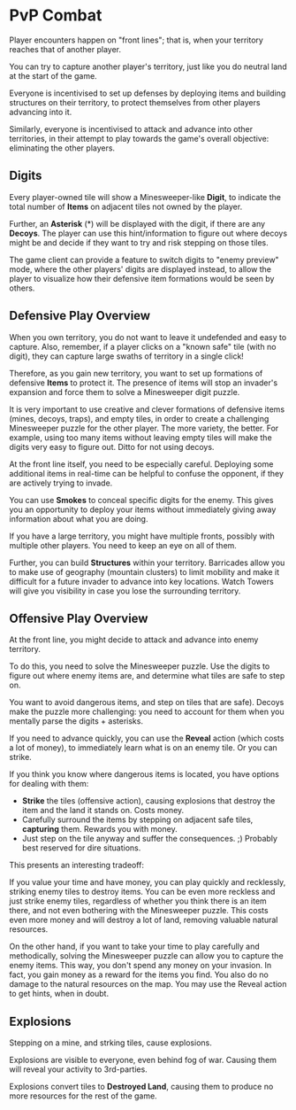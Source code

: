 # PvP Combat

Player encounters happen on "front lines"; that is, when your territory reaches
that of another player.

You can try to capture another player's territory, just like you do neutral land
at the start of the game.

Everyone is incentivised to set up defenses by deploying items and building
structures on their territory, to protect themselves from other players
advancing into it.

Similarly, everyone is incentivised to attack and advance into other
territories, in their attempt to play towards the game's overall objective:
eliminating the other players.

## Digits

Every player-owned tile will show a Minesweeper-like **Digit**, to indicate the
total number of **Items** on adjacent tiles not owned by the player.

Further, an **Asterisk** (*) will be displayed with the digit, if there are any
**Decoys**. The player can use this hint/information to figure out where decoys
might be and decide if they want to try and risk stepping on those tiles.

The game client can provide a feature to switch digits to "enemy preview" mode,
where the other players' digits are displayed instead, to allow the player
to visualize how their defensive item formations would be seen by others.

## Defensive Play Overview

When you own territory, you do not want to leave it undefended and easy to capture.
Also, remember, if a player clicks on a "known safe" tile (with no digit), they
can capture large swaths of territory in a single click!

Therefore, as you gain new territory, you want to set up formations of defensive
**Items** to protect it. The presence of items will stop an invader's expansion
and force them to solve a Minesweeper digit puzzle.

It is very important to use creative and clever formations of defensive items
(mines, decoys, traps), and empty tiles, in order to create a challenging
Minesweeper puzzle for the other player. The more variety, the better. For
example, using too many items without leaving empty tiles will make the digits
very easy to figure out. Ditto for not using decoys.

At the front line itself, you need to be especially careful. Deploying some
additional items in real-time can be helpful to confuse the opponent, if they
are actively trying to invade.

You can use **Smokes** to conceal specific digits for the enemy. This gives you
an opportunity to deploy your items without immediately giving away information
about what you are doing.

If you have a large territory, you might have multiple fronts, possibly with
multiple other players. You need to keep an eye on all of them.

Further, you can build **Structures** within your territory. Barricades allow you
to make use of geography (mountain clusters) to limit mobility and make it
difficult for a future invader to advance into key locations. Watch Towers
will give you visibility in case you lose the surrounding territory.

## Offensive Play Overview

At the front line, you might decide to attack and advance into enemy territory.

To do this, you need to solve the Minesweeper puzzle. Use the digits to figure
out where enemy items are, and determine what tiles are safe to step on.

You want to avoid dangerous items, and step on tiles that are safe). Decoys make
the puzzle more challenging: you need to account for them when you mentally
parse the digits + asterisks.

If you need to advance quickly, you can use the **Reveal** action (which costs a
lot of money), to immediately learn what is on an enemy tile. Or you can strike.

If you think you know where dangerous items is located, you have options for dealing with them:
 - **Strike** the tiles (offensive action), causing explosions that destroy the item and the land it stands on. Costs money.
 - Carefully surround the items by stepping on adjacent safe tiles, **capturing** them. Rewards you with money.
 - Just step on the tile anyway and suffer the consequences. ;) Probably best reserved for dire situations.

This presents an interesting tradeoff:

If you value your time and have money, you can play quickly and recklessly,
striking enemy tiles to destroy items. You can be even more reckless and just
strike enemy tiles, regardless of whether you think there is an item there, and
not even bothering with the Minesweeper puzzle. This costs even more money and
will destroy a lot of land, removing valuable natural resources.

On the other hand, if you want to take your time to play carefully and methodically,
solving the Minesweeper puzzle can allow you to capture the enemy items. This way,
you don't spend any money on your invasion. In fact, you gain money as a reward
for the items you find. You also do no damage to the natural resources on the map.
You may use the Reveal action to get hints, when in doubt.

## Explosions

Stepping on a mine, and strking tiles, cause explosions.

Explosions are visible to everyone, even behind fog of war. Causing them will
reveal your activity to 3rd-parties.

Explosions convert tiles to **Destroyed Land**, causing them to produce no
more resources for the rest of the game.
